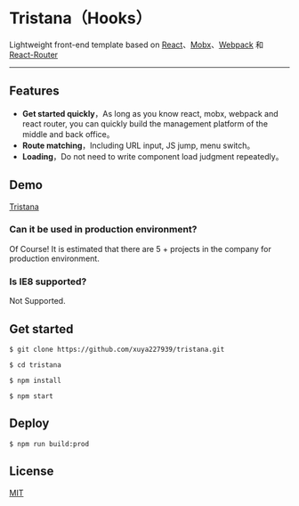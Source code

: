 # Tristana（Hooks）

Lightweight front-end template based on [React](https://github.com/facebook/react)、[Mobx](https://github.com/mobxjs/mobx)、[Webpack](https://github.com/webpack/webpack) 和 [React-Router](https://github.com/ReactTraining/react-router)

---

## Features
* **Get started quickly**，As long as you know react, mobx, webpack and react router, you can quickly build the management platform of the middle and back office。
* **Route matching**，Including URL input, JS jump, menu switch。
* **Loading**，Do not need to write component load judgment repeatedly。

## Demo
[Tristana](https://order.downfuture.com/)

### Can it be used in production environment?
Of Course! It is estimated that there are 5 + projects in the company for production environment.

### Is IE8 supported?
Not Supported.

## Get started
```
$ git clone https://github.com/xuya227939/tristana.git

$ cd tristana

$ npm install

$ npm start
```

## Deploy
```
$ npm run build:prod
```

## License

[MIT](https://tldrlegal.com/license/mit-license)
